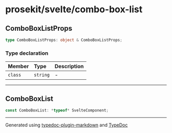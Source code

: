 # prosekit/svelte/combo-box-list

<a id="comboboxlistprops" name="comboboxlistprops"></a>

## ComboBoxListProps

```ts
type ComboBoxListProps: object & ComboBoxListProps;
```

### Type declaration

| Member | Type | Description |
| :------ | :------ | :------ |
| `class` | `string` | - |

***

<a id="comboboxlist" name="comboboxlist"></a>

## ComboBoxList

```ts
const ComboBoxList: *typeof* SvelteComponent;
```

***

Generated using [typedoc-plugin-markdown](https://www.npmjs.com/package/typedoc-plugin-markdown) and [TypeDoc](https://typedoc.org/)
